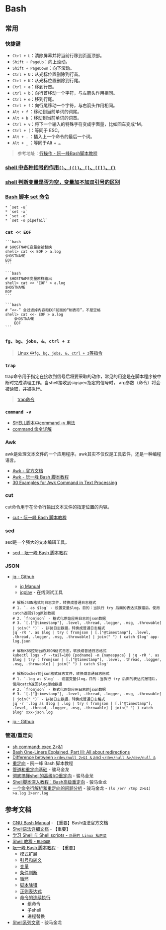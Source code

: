 # Bash

## 常用

### 快捷键

* `Ctrl + L`：清除屏幕并将当前行移到页面顶部。
* `Shift + PageUp`：向上滚动。
* `Shift + PageDown`：向下滚动。
* `Ctrl + U`：从光标位置删除到行首。
* `Ctrl + K`：从光标位置删除到行尾。
* `Ctrl + a`：移到行首。
* `Ctrl + b`：向行首移动一个字符，与左箭头作用相同。
* `Ctrl + e`：移到行尾。
* `Ctrl + f`：向行尾移动一个字符，与右箭头作用相同。
* `Alt + f` ：移动到当前单词的词尾。
* `Alt + b` ：移动到当前单词的词首。
* `Ctrl + v`：将下一个输入的特殊字符变成字面量，比如回车变成^M。
* `Ctrl + [`：等同于 ESC。
* `Alt + .` ：插入上一个命令的最后一个词。
* `Alt + _` ：等同于Alt + .。

> 参考地址：[行操作 - 阮一峰Bash脚本教程](https://www.bookstack.cn/read/bash-tutorial/docs-readline.md)

### [shell 中各种括号的作用`()`、`(())`、`[]`、`[[]]`、`{}`](https://www.runoob.com/w3cnote/linux-shell-brackets-features.html)

### [shell 判断变量是否为空，变量加不加双引号的区别](https://blog.csdn.net/huyuan7494/article/details/73469994)

### [Bash 脚本 set 命令](http://www.ruanyifeng.com/blog/2017/11/bash-set.html)
    * `set -u`
    * `set -x`
    * `set -e`
    * `set -o pipefail`

###  `cat << EOF`

    ```bash
    # $HOSTNAME变量会被替换
    shell> cat << EOF > a.log
    $HOSTNAME
    EOF
    ```

    ```bash
    # $HOSTNAME变量原样输出
    shell> cat << 'EOF' > a.log
    $HOSTNAME
    EOF
    ```

    ```bash
    # “<<-” 会过滤掉内容和EOF前面的“制表符”，不是空格
    shell> cat <<- EOF > a.log
        $HOSTNAME
        EOF
    ```

### `fg`、`bg`、`jobs`、`&`、`ctrl + z`

> [Linux 中`fg`、`bg`、`jobs`、`&`、`ctrl + z`等指令](https://ehlxr.me/2017/01/18/Linux-%E4%B8%AD-fg%E3%80%81bg%E3%80%81jobs%E3%80%81-%E6%8C%87%E4%BB%A4/)


### `trap`

trap命令用于指定在接收到信号后将要采取的动作，常见的用途是在脚本程序被中断时完成清理工作。当shell接收到sigspec指定的信号时，
arg参数（命令）将会被读取，并被执行。

> [trap命令](https://man.linuxde.net/trap)

### `command -v`

* [SHELL脚本中command -v 用法](https://blog.csdn.net/weixin_37991446/article/details/108700679)
* [command 命令详解](https://pubs.opengroup.org/onlinepubs/009604499/utilities/command.html)

### Awk

awk是处理文本文件的一个应用程序。awk其实不仅仅是工具软件，还是一种编程语言。
* [Awk - 官方文档](https://www.gnu.org/software/gawk/manual/gawk.html)
* [Awk - 阮一峰 Bash 脚本教程](https://www.bookstack.cn/read/bash-tutorial/docs-archives-commands-awk.md)
* [30 Examples for Awk Command in Text Processing](https://likegeeks.com/awk-command/)

### cut

cut命令用于在命令行输出文本文件的指定位置的内容。
* [cut - 阮一峰 Bash 脚本教程](https://www.bookstack.cn/read/bash-tutorial/docs-archives-commands-cut.md)

### sed

sed是一个强大的文本编辑工具。
* [sed - 阮一峰 Bash 脚本教程](https://www.bookstack.cn/read/bash-tutorial/docs-archives-text.md#5hsazy)

### JSON

* [jq - Github](https://github.com/stedolan/jq)
    * [jq Manual](https://stedolan.github.io/jq/manual/)
    * [jqplay](https://jqplay.org/) - 在线测试工具

    ```shell script
    # 解析JSON格式的日志文件，转换成普通日志格式
    # 1. `. as $log` - 设置变量$log，目的：当执行 try 后面的表达式报错后，使用catch返回$log原始数据
    # 2. `fromjson` - 格式化原始应用日志的json数据
    # 3. `[.["@timestamp"], .level, .thread, .logger, .msg, .throwable] | join(" ")` - 拼装日志数据，转换成普通日志格式
    jq -rR '. as $log | try ( fromjson | [.["@timestamp"], .level, .thread, .logger, .msg, .throwable] | join(" ") ) catch $log' app-log.json
    
    # 解析K8S控制台的JSON格式日志，转换成普通日志格式
    kubectl logs -f --tail=100 {podname} -n {namespace} | jq -rR '. as $log | try ( fromjson | [.["@timestamp"], .level, .thread, .logger, .msg, .throwable] | join(" ") ) catch $log'
    
    # 解析Docker的json格式日志文件，转换成普通日志格式
    # 1. `.log as $log` - 设置变量$log，目的：当执行 try 后面的表达式报错后，使用catch返回$log原始数据
    # 2. `fromjson` - 格式化原始应用日志的json数据
    # 3. `[.["@timestamp"], .level, .thread, .logger, .msg, .throwable] | join(" ")` - 拼装日志数据，转换成普通日志格式
    jq -r '.log as $log | .log | try ( fromjson | [.["@timestamp"], .level, .thread, .logger, .msg, .throwable] | join(" ") ) catch $log' xxx-json.log
    ```

* [jo - Github](https://github.com/jpmens/jo)

### 管道/重定向

* [sh command: exec 2>&1](https://stackoverflow.com/questions/1216922/sh-command-exec-21)
* [Bash One-Liners Explained, Part III: All about redirections](https://catonmat.net/bash-one-liners-explained-part-three)
* [Difference between `>/dev/null 2>&1 &` and `</dev/null &>/dev/null &`](https://unix.stackexchange.com/questions/497207/difference-between-dev-null-21-and-dev-null-dev-null)
* [重定向](https://www.bookstack.cn/read/bash-tutorial/docs-archives-redirection.md) - 阮一峰 Bash 脚本教程
* [管道和重定向基础](https://www.cnblogs.com/f-ck-need-u/p/7325378.html) - 骏马金龙
* [彻底搞懂shell的高级I/O重定向](https://www.junmajinlong.com/shell/fd_duplicate/) - 骏马金龙
* [Shell脚本深入教程：Bash高级重定向](https://www.junmajinlong.com/shell/script_course/shell_redirection/) - 骏马金龙
* [一个命令行解析和重定向的问题分析](https://www.junmajinlong.com/shell/cmdline_parse_and_redirect/) - 骏马金龙 - `(ls /err /tmp 2>&1) >a.log 2>err.log`

## 参考文档

* [GNU Bash Manual](https://www.gnu.org/software/bash/manual/) - 【重要】Bash语法官方文档
* [Shell语法详细文档](https://ldp.huihoo.org/LDP/abs/html/) - 【重要】
* [学习 Shell 与 Shell scripts - `鸟哥的 Linux 私房菜`](http://cn.linux.vbird.org/linux_basic/linux_basic.php#part3)
* [Shell 教程 - `RUNOOB`](https://www.runoob.com/linux/linux-shell.html)
* [阮一峰 Bash 脚本教程](https://www.bookstack.cn/read/bash-tutorial/README.md) - 【重要】
    * [模式扩展](https://www.bookstack.cn/read/bash-tutorial/docs-expansion.md)
    * [引号和转义](https://www.bookstack.cn/read/bash-tutorial/docs-quotation.md)
    * [变量](https://www.bookstack.cn/read/bash-tutorial/docs-variable.md)
    * [条件判断](https://www.bookstack.cn/read/bash-tutorial/docs-condition.md)
    * [循环](https://www.bookstack.cn/read/bash-tutorial/docs-loop.md)
    * [脚本除错](https://www.bookstack.cn/read/bash-tutorial/docs-debug.md)
    * [正则表达式](https://www.bookstack.cn/read/bash-tutorial/docs-archives-regex.md)
    * [命令的连续执行](https://www.bookstack.cn/read/bash-tutorial/docs-archives-command.md#5nurv3)
        * 组命令
        * 子shell
        * 进程替换
* [Shell系列文章](https://www.junmajinlong.com/shell/index/) - 骏马金龙